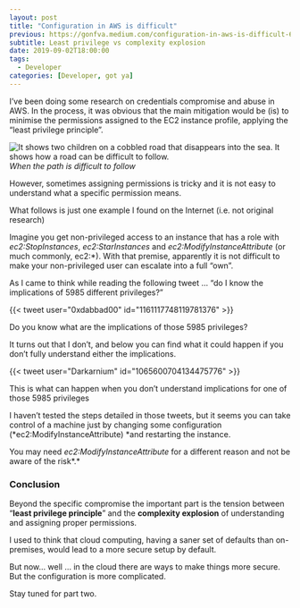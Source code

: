 ```yaml
---
layout: post
title: "Configuration in AWS is difficult"
previous: https://gonfva.medium.com/configuration-in-aws-is-difficult-6e9474ce560b
subtitle: Least privilege vs complexity explosion
date: 2019-09-02T18:00:00
tags:
  - Developer
categories: [Developer, got ya]
---
```


I’ve been doing some research on credentials compromise and abuse in AWS. In the process, it was obvious that the main mitigation would be (is) to minimise the permissions assigned to the EC2 instance profile, applying the “least privilege principle”.

![It shows two children on a cobbled road that disappears into the sea. It shows how a road can be difficult to follow.](/img/1*zYkG2Iq7RzTH5CyjYWrPZA.jpeg)_When the path is difficult to follow_

However, sometimes assigning permissions is tricky and it is not easy to understand what a specific permission means.

What follows is just one example I found on the Internet (i.e. not original research)

Imagine you get non-privileged access to an instance that has a role with _ec2:StopInstances_, _ec2:StarInstances_ and _ec2:ModifyInstanceAttribute_ (or much commonly, ec2:\*). With that premise, apparently it is not difficult to make your non-privileged user can escalate into a full “own”.

As I came to think while reading the following tweet … “do I know the implications of 5985 different privileges?”

{{< tweet user="0xdabbad00" id="1161117748119781376" >}}

Do you know what are the implications of those 5985 privileges?

It turns out that I don’t, and below you can find what it could happen if you don’t fully understand either the implications.

{{< tweet user="Darkarnium" id="1065600704134475776" >}}

This is what can happen when you don’t understand implications for one of those 5985 privileges

I haven’t tested the steps detailed in those tweets, but it seems you can take control of a machine just by changing some configuration (*ec2:ModifyInstanceAttribute) *and restarting the instance.

You may need _ec2:ModifyInstanceAttribute_ for a different reason and not be aware of the risk*.*

### Conclusion

Beyond the specific compromise the important part is the tension between “**least privilege principle**” and the **complexity explosion** of understanding and assigning proper permissions.

I used to think that cloud computing, having a saner set of defaults than on-premises, would lead to a more secure setup by default.

But now… well … in the cloud there are ways to make things more secure. But the configuration is more complicated.

Stay tuned for part two.
